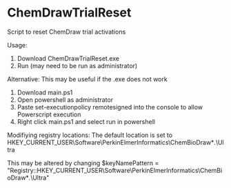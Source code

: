 # ChemDrawTrialReset
Script to reset ChemDraw trial activations

Usage: 

1. Download ChemDrawTrialReset.exe
2. Run (may need to be run as administrator)


Alternative:
This may be useful if the .exe does not work

1. Download main.ps1
2. Open powershell as administrator
3. Paste    set-executionpolicy remotesigned    into the console to allow Powerscript execution
4. Right click main.ps1 and select run in powershell

Modifiying registry locations: 
The default location is set to HKEY_CURRENT_USER\Software\PerkinElmerInformatics\ChemBioDraw\**.*\Ultra

This may be altered by changing 
$keyNamePattern = "Registry::HKEY_CURRENT_USER\Software\PerkinElmerInformatics\ChemBioDraw\**.*\Ultra"
